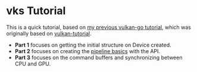 # vks Tutorial

This is a quick tutorial, based on [my previous vulkan-go tutorial](https://github.com/ibd1279/vulkangotutorial/tree/main/tutorial), which was originally based on [vulkan-tutorial](https://vulkan-tutorial.com/).

* **Part 1** focuses on getting the initial structure on Device created.
* **Part 2** focuses on creating the [pipeline basics](https://vulkan-tutorial.com/Drawing_a_triangle/Graphics_pipeline_basics/Introduction) with the API.
* **Part 3** focuses on the command buffers and synchronizing between CPU and GPU.

